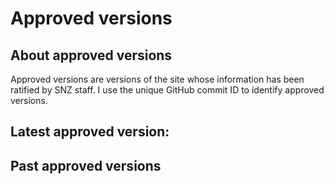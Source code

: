 <h1>Approved versions</h1>


<h2>About approved versions</h2>
<p>Approved versions are versions of the site whose information has been ratified by SNZ staff. I use the unique GitHub commit ID to identify approved versions.</p>

<h2>Latest approved version:</h2>

<h2>Past approved versions</h2>



